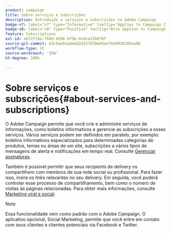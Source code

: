 ```yaml
---
product: campaign
title: Sobre serviços e subscrições
description: Introdução a serviços e subscrições no Adobe Campaign
badge-v7: label="v7" type="Informative" tooltip="Applies to Campaign Classic v7"
badge-v8: label="v8" type="Positive" tooltip="Also applies to Campaign v8"
feature: Subscriptions
exl-id: eb72f19a-7669-4596-bf9b-8c0ce22b67bf
source-git-commit: 6dc6aeb5adeb82d527b39a05ee70a9926205ea0b
workflow-type: ht
source-wordcount: '154'
ht-degree: 100%

---
```


# Sobre serviços e subscrições{#about-services-and-subscriptions}



O Adobe Campaign permite que você crie e administre serviços de informações, como boletins informativos e gerencie as subscrições a esses serviços. Vários serviços podem ser definidos em paralelo, por exemplo: boletins informativos especializados para determinadas categorias de produtos, temas ou áreas de um site, subscrições a vários tipos de mensagens de alerta e notificações em tempo real. Consulte [Gerenciar assinaturas](managing-subscriptions.md).

Também é possível permitir que seus recipients de delivery os compartilhem com membros de sua rede social ou profissional. Para fazer isso, insira os links relevantes no seu delivery. Em seguida, você poderá controlar esse processo de compartilhamento, bem como o número de visitas às páginas relacionadas. Para obter mais informações, consulte [Marketing viral e social](viral-and-social-marketing.md).

>[!NOTE]
>
>Essa funcionalidade vem como padrão com o Adobe Campaign. O aplicativo opcional, Social Marketing, permite que você entre em contato com seus clientes e clientes potenciais via Facebook e Twitter.

